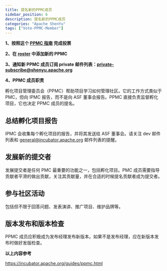 ```yaml
---
title: 提名新的PPMC成员
sidebar_position: 6
description: 提名新的PPMC成员
categories: "Apache ShenYu"
tags: ["Vote-PPMC-Member"]
---
```


**1、按照这个 [PPMC 指南](https://incubator.apache.org/guides/ppmc.html) 完成投票**

**2、在 [roster](https://whimsy.apache.org/roster/ppmc/shenyu) 中添加新的 PPMC**

**3、通知新 PPMC 成员订阅 private 邮件列表：[private-subscribe@shenyu.apache.org](mailto:private-subscribe@shenyu.apache.org)**

**4、PPMC 成员职责**

孵化项目管理委员会（PPMC）帮助项目学习如何管理社区。它的工作方式类似于 PMC，但向 IPMC 报告，而不是向 ASF 董事会报告。PPMC 直接负责监督孵化项目，它也决定 PPMC 成员的提名。

## 总结孵化项目报告

IPMC 会收集每个孵化项目的报告，并将其发送给 ASF 董事会。请关注 dev 邮件列表和 general@incubator.apache.org 邮件列表的提醒。

## 发展新的提交者

发展提交者是任何 PMC 最重要的功能之一，包括孵化项目。PMC 成员需要指导贡献者平滑的做出贡献，关注其贡献量，并在合适的时候提名贡献者成为提交者。

## 参与社区活动

包括但不限于回答问题、发表演讲、推广项目、维护品牌等。

## 版本发布和版本检查

PPMC 成员应积极成为发布经理发布新版本。如果不是发布经理，应在新版本发布时做好发版检查。

**以上内容参考**

https://incubator.apache.org/guides/ppmc.html
